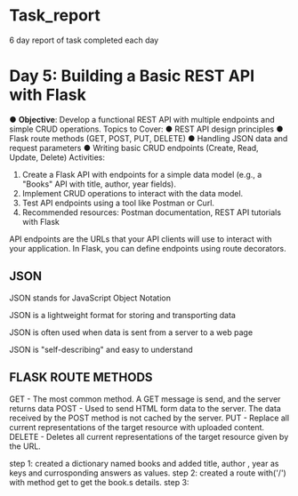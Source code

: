 # Task_report
 6 day report of task completed each day

# Day 5: Building a Basic REST API with Flask
 ● __Objective__: Develop a functional REST API with multiple endpoints
 and simple CRUD operations.
 Topics to Cover:
 ● REST API design principles
 ● Flask route methods (GET, POST, PUT, DELETE)
 ● Handling JSON data and request parameters
 ● Writing basic CRUD endpoints (Create, Read, Update, Delete)
 Activities:
 1. Create a Flask API with endpoints for a simple data model (e.g.,
 a "Books" API with title, author, year fields).
 2. Implement CRUD operations to interact with the data model.
 3. Test API endpoints using a tool like Postman or Curl.
 4. Recommended resources: Postman documentation, REST API tutorials
 with Flask


 API endpoints are the URLs that your API clients will use to interact with your application. In Flask, you can define endpoints using route decorators.
## JSON
 JSON stands for JavaScript Object Notation

 JSON is a lightweight format for storing and transporting data

 JSON is often used when data is sent from a server to a web page

 JSON is "self-describing" and easy to understand

## FLASK ROUTE METHODS
 GET - The most common method. A GET message is send, and the server returns data
 POST - Used to send HTML form data to the server. The data received by the POST method is not cached by the server.
 PUT - 	Replace all current representations of the target resource with uploaded content.
 DELETE - Deletes all current representations of the target resource given by the URL.

 step 1: created a dictionary named books and added title, author , year as keys and currosponding answers as values.
 step 2: created a route with('/') with method get to get the book.s details.
 step 3: 